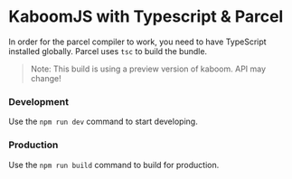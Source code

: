 # KaboomJS with Typescript & Parcel

In order for the parcel compiler to work, you need to have TypeScript installed globally. Parcel uses `tsc` to build the bundle.

> Note: This build is using a preview version of kaboom. API may change!

### Development
Use the `npm run dev` command to start developing.

### Production
Use the `npm run build` command to build for production.